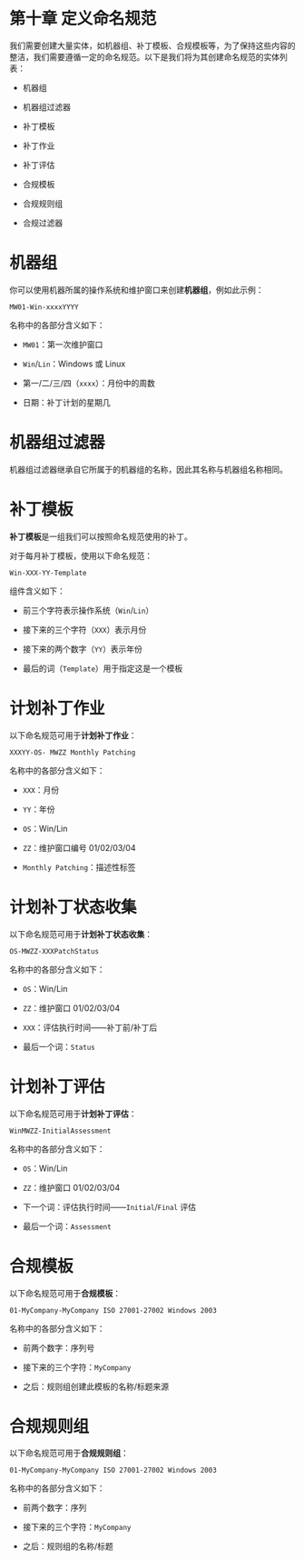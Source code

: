 # 第十章 定义命名规范

我们需要创建大量实体，如机器组、补丁模板、合规模板等，为了保持这些内容的整洁，我们需要遵循一定的命名规范。以下是我们将为其创建命名规范的实体列表：

+   机器组

+   机器组过滤器

+   补丁模板

+   补丁作业

+   补丁评估

+   合规模板

+   合规规则组

+   合规过滤器

# 机器组

你可以使用机器所属的操作系统和维护窗口来创建**机器组**，例如此示例：

`MW01-Win-xxxxYYYY`

名称中的各部分含义如下：

+   `MW01`：第一次维护窗口

+   `Win`/`Lin`：Windows 或 Linux

+   第一/二/三/四（`xxxx`）：月份中的周数

+   日期：补丁计划的星期几

# 机器组过滤器

机器组过滤器继承自它所属于的机器组的名称，因此其名称与机器组名称相同。

# 补丁模板

**补丁模板**是一组我们可以按照命名规范使用的补丁。

对于每月补丁模板，使用以下命名规范：

`Win-XXX-YY-Template`

组件含义如下：

+   前三个字符表示操作系统（`Win`/`Lin`）

+   接下来的三个字符（`XXX`）表示月份

+   接下来的两个数字（`YY`）表示年份

+   最后的词（`Template`）用于指定这是一个模板

# 计划补丁作业

以下命名规范可用于**计划补丁作业**：

`XXXYY-OS- MWZZ Monthly Patching`

名称中的各部分含义如下：

+   `XXX`：月份

+   `YY`：年份

+   `OS`：Win/Lin

+   `ZZ`：维护窗口编号 01/02/03/04

+   `Monthly Patching`：描述性标签

# 计划补丁状态收集

以下命名规范可用于**计划补丁状态收集**：

`OS-MWZZ-XXXPatchStatus`

名称中的各部分含义如下：

+   `OS`：Win/Lin

+   `ZZ`：维护窗口 01/02/03/04

+   `XXX`：评估执行时间——补丁前/补丁后

+   最后一个词：`Status`

# 计划补丁评估

以下命名规范可用于**计划补丁评估**：

`WinMWZZ-InitialAssessment`

名称中的各部分含义如下：

+   `OS`：Win/Lin

+   `ZZ`：维护窗口 01/02/03/04

+   下一个词：评估执行时间——`Initial`/`Final` 评估

+   最后一个词：`Assessment`

# 合规模板

以下命名规范可用于**合规模板**：

`01-MyCompany-MyCompany ISO 27001-27002 Windows 2003`

名称中的各部分含义如下：

+   前两个数字：序列号

+   接下来的三个字符：`MyCompany`

+   之后：规则组创建此模板的名称/标题来源

# 合规规则组

以下命名规范可用于**合规规则组**：

`01-MyCompany-MyCompany ISO 27001-27002 Windows 2003`

名称中的各部分含义如下：

+   前两个数字：序列

+   接下来的三个字符：`MyCompany`

+   之后：规则组的名称/标题
